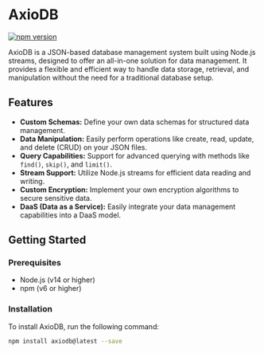 # AxioDB

[![npm version](https://badge.fury.io/js/axiodb.svg)](https://badge.fury.io/js/axiodb)

AxioDB is a JSON-based database management system built using Node.js streams, designed to offer an all-in-one solution for data management. It provides a flexible and efficient way to handle data storage, retrieval, and manipulation without the need for a traditional database setup.

## Features

- **Custom Schemas:** Define your own data schemas for structured data management.
- **Data Manipulation:** Easily perform operations like create, read, update, and delete (CRUD) on your JSON files.
- **Query Capabilities:** Support for advanced querying with methods like `find()`, `skip()`, and `limit()`.
- **Stream Support:** Utilize Node.js streams for efficient data reading and writing.
- **Custom Encryption:** Implement your own encryption algorithms to secure sensitive data.
- **DaaS (Data as a Service):** Easily integrate your data management capabilities into a DaaS model.

## Getting Started

### Prerequisites

- Node.js (v14 or higher)
- npm (v6 or higher)

### Installation

To install AxioDB, run the following command:

```bash
npm install axiodb@latest --save
```
